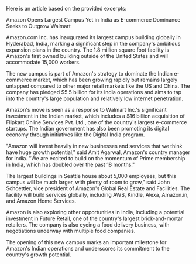 Here is an article based on the provided excerpts:

Amazon Opens Largest Campus Yet in India as E-commerce Dominance Seeks to Outgrow Walmart

Amazon.com Inc. has inaugurated its largest campus building globally in Hyderabad, India, marking a significant step in the company's ambitious expansion plans in the country. The 1.8 million square foot facility is Amazon's first owned building outside of the United States and will accommodate 15,000 workers.

The new campus is part of Amazon's strategy to dominate the Indian e-commerce market, which has been growing rapidly but remains largely untapped compared to other major retail markets like the US and China. The company has pledged $5.5 billion for its India operations and aims to tap into the country's large population and relatively low internet penetration.

Amazon's move is seen as a response to Walmart Inc.'s significant investment in the Indian market, which includes a $16 billion acquisition of Flipkart Online Services Pvt. Ltd., one of the country's largest e-commerce startups. The Indian government has also been promoting its digital economy through initiatives like the Digital India program.

"Amazon will invest heavily in new businesses and services that we think have huge growth potential," said Amit Agarwal, Amazon's country manager for India. "We are excited to build on the momentum of Prime membership in India, which has doubled over the past 18 months."

The largest buildings in Seattle house about 5,000 employees, but this campus will be much larger, with plenty of room to grow," said John Schoettler, vice president of Amazon's Global Real Estate and Facilities. The facility will build services globally, including AWS, Kindle, Alexa, Amazon.in, and Amazon Home Services.

Amazon is also exploring other opportunities in India, including a potential investment in Future Retail, one of the country's largest brick-and-mortar retailers. The company is also eyeing a food delivery business, with negotiations underway with multiple food companies.

The opening of this new campus marks an important milestone for Amazon's Indian operations and underscores its commitment to the country's growth potential.
